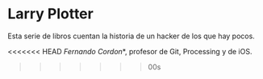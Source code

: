 # Larry Plotter

Esta serie de libros cuentan la historia de un hacker de los que hay pocos.

<<<<<<< HEAD
*Fernando Cordon**, profesor de Git, Processing y de iOS.
>>>>>>> 00s
